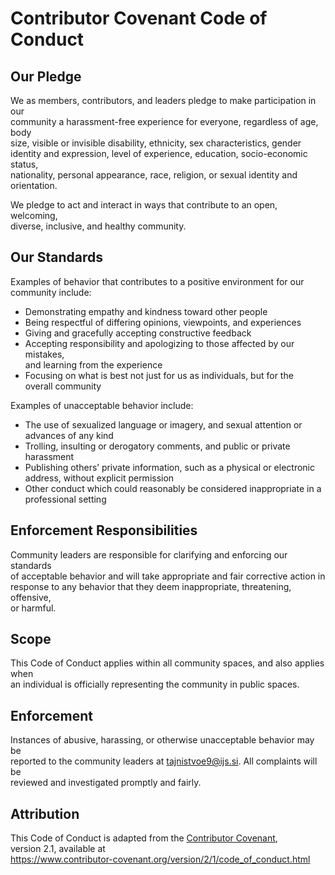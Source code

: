 # Contributor Covenant Code of Conduct

## Our Pledge

We as members, contributors, and leaders pledge to make participation in our  
community a harassment-free experience for everyone, regardless of age, body  
size, visible or invisible disability, ethnicity, sex characteristics, gender  
identity and expression, level of experience, education, socio-economic status,  
nationality, personal appearance, race, religion, or sexual identity and  
orientation.

We pledge to act and interact in ways that contribute to an open, welcoming,  
diverse, inclusive, and healthy community.

## Our Standards

Examples of behavior that contributes to a positive environment for our  
community include:

- Demonstrating empathy and kindness toward other people  
- Being respectful of differing opinions, viewpoints, and experiences  
- Giving and gracefully accepting constructive feedback  
- Accepting responsibility and apologizing to those affected by our mistakes,  
  and learning from the experience  
- Focusing on what is best not just for us as individuals, but for the  
  overall community  

Examples of unacceptable behavior include:

- The use of sexualized language or imagery, and sexual attention or  
  advances of any kind  
- Trolling, insulting or derogatory comments, and public or private harassment  
- Publishing others’ private information, such as a physical or electronic  
  address, without explicit permission  
- Other conduct which could reasonably be considered inappropriate in a  
  professional setting  

## Enforcement Responsibilities

Community leaders are responsible for clarifying and enforcing our standards  
of acceptable behavior and will take appropriate and fair corrective action in  
response to any behavior that they deem inappropriate, threatening, offensive,  
or harmful.

## Scope

This Code of Conduct applies within all community spaces, and also applies when  
an individual is officially representing the community in public spaces.

## Enforcement

Instances of abusive, harassing, or otherwise unacceptable behavior may be  
reported to the community leaders at tajnistvoe9@ijs.si. All complaints will be  
reviewed and investigated promptly and fairly.

## Attribution

This Code of Conduct is adapted from the [Contributor Covenant][homepage],  
version 2.1, available at  
https://www.contributor-covenant.org/version/2/1/code_of_conduct.html

[homepage]: https://www.contributor-covenant.org